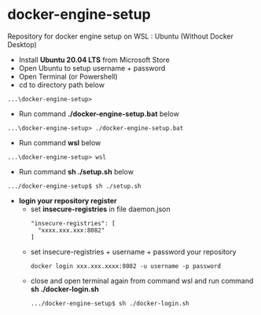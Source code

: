 # docker-engine-setup

Repository for docker engine setup on WSL : Ubuntu (Without Docker Desktop)
- Install **Ubuntu 20.04 LTS** from Microsoft Store
- Open Ubuntu to setup username + password
- Open Terminal (or Powershell)
- cd to directory path below

```
...\docker-engine-setup>
```
- Run command **./docker-engine-setup.bat** below
```
...\docker-engine-setup> ./docker-engine-setup.bat
```
- Run command **wsl** below
```
...\docker-engine-setup> wsl
```
- Run command **sh ./setup.sh** below
```
.../docker-engine-setup$ sh ./setup.sh
```
- **login your repository register**
  - set **insecure-registries** in file daemon.json
    ```
    "insecure-registries": [
      "xxxx.xxx.xxx:8082"
    ]
    ```
  - set insecure-registries + username + password your repository
    ```
    docker login xxx.xxx.xxxx:8082 -u username -p password
    ```
  - close and open terminal again from command wsl and run command **sh ./docker-login.sh**
    ```
    .../docker-engine-setup$ sh ./docker-login.sh
    ```

